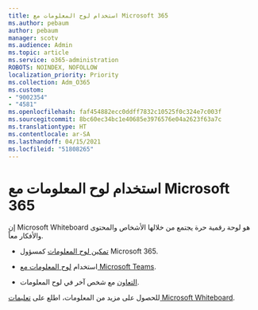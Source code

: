 ```yaml
---
title: استخدام لوح المعلومات مع Microsoft 365
ms.author: pebaum
author: pebaum
manager: scotv
ms.audience: Admin
ms.topic: article
ms.service: o365-administration
ROBOTS: NOINDEX, NOFOLLOW
localization_priority: Priority
ms.collection: Adm_O365
ms.custom:
- "9002354"
- "4581"
ms.openlocfilehash: faf454882ecc0ddff7832c10525f0c324e7c003f
ms.sourcegitcommit: 8bc60ec34bc1e40685e3976576e04a2623f63a7c
ms.translationtype: HT
ms.contentlocale: ar-SA
ms.lasthandoff: 04/15/2021
ms.locfileid: "51808265"
---
```

# <a name="use-whiteboard-with-microsoft-365"></a>استخدام لوح المعلومات مع Microsoft 365

إن Microsoft Whiteboard هو لوحة رقمية حرة يجتمع من خلالها الأشخاص والمحتوى والأفكار معاً. 

- [تمكين لوح المعلومات](https://support.office.com/article/d236aef8-fcdf-4b5e-b5d7-7f157461e920#bkmk_07) كمسؤول Microsoft 365. 

- استخدام [لوح المعلومات مع Microsoft Teams](https://support.microsoft.com/office/7a6e7218-e9dc-4ccc-89aa-b1a0bb9c31ee). 

- [التعاون](https://support.office.com/article/d236aef8-fcdf-4b5e-b5d7-7f157461e920#bkmk_27) مع شخص آخر في لوح المعلومات. 

للحصول على مزيد من المعلومات، اطلع على [تعليمات Microsoft Whiteboard](https://support.office.com/article/d236aef8-fcdf-4b5e-b5d7-7f157461e920). 
